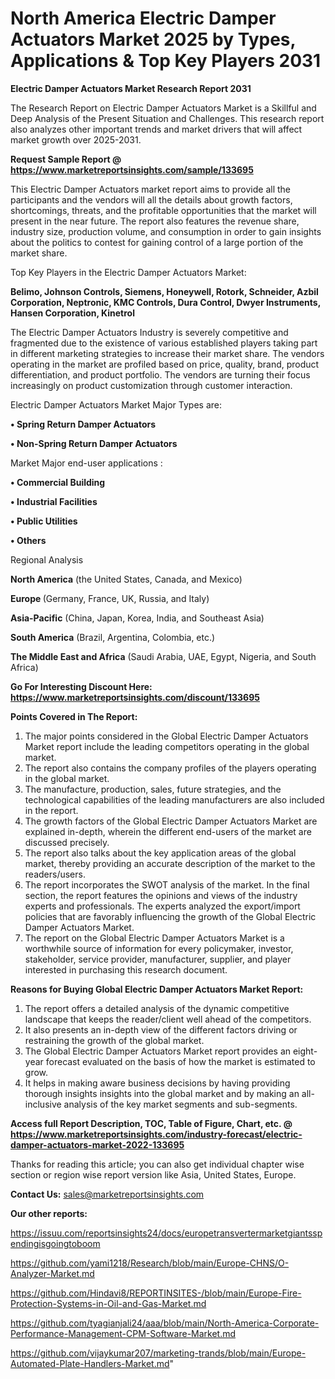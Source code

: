 # North America Electric Damper Actuators Market 2025 by Types, Applications & Top Key Players 2031

<strong>Electric Damper Actuators Market Research Report 2031</strong>

The Research Report on Electric Damper Actuators Market is a Skillful and Deep Analysis of the Present Situation and Challenges. This research report also analyzes other important trends and market drivers that will affect market growth over 2025-2031.

<strong>Request Sample Report @ <a href=https://www.marketreportsinsights.com/sample/133695>https://www.marketreportsinsights.com/sample/133695</a></strong>

This Electric Damper Actuators market report aims to provide all the participants and the vendors will all the details about growth factors, shortcomings, threats, and the profitable opportunities that the market will present in the near future. The report also features the revenue share, industry size, production volume, and consumption in order to gain insights about the politics to contest for gaining control of a large portion of the market share.

Top Key Players in the Electric Damper Actuators Market:

<strong>Belimo, Johnson Controls, Siemens, Honeywell, Rotork, Schneider, Azbil Corporation, Neptronic, KMC Controls, Dura Control, Dwyer Instruments, Hansen Corporation, Kinetrol</strong>

The Electric Damper Actuators Industry is severely competitive and fragmented due to the existence of various established players taking part in different marketing strategies to increase their market share. The vendors operating in the market are profiled based on price, quality, brand, product differentiation, and product portfolio. The vendors are turning their focus increasingly on product customization through customer interaction.

Electric Damper Actuators Market Major Types are:

<strong>• Spring Return Damper Actuators

• Non-Spring Return Damper Actuators</strong>

Market Major end-user applications :

<strong>• Commercial Building

• Industrial Facilities

• Public Utilities

• Others</strong>

Regional Analysis

</u><strong><b>North America</b></strong> (the United States, Canada, and Mexico)

<strong><b>Europe </b></strong>(Germany, France, UK, Russia, and Italy)

<strong><b>Asia-Pacific</b></strong> (China, Japan, Korea, India, and Southeast Asia)

<strong><b>South America</b></strong> (Brazil, Argentina, Colombia, etc.)

<strong><b>The Middle East and Africa</b></strong> (Saudi Arabia, UAE, Egypt, Nigeria, and South Africa)

<strong>Go For Interesting Discount Here: <a href=https://www.marketreportsinsights.com/discount/133695>https://www.marketreportsinsights.com/discount/133695</a></strong>

<strong>Points Covered in The Report:</strong>
<ol>
  <li>The major points considered in the Global Electric Damper Actuators Market report include the leading competitors operating in the global market.</li>
  <li>The report also contains the company profiles of the players operating in the global market.</li>
  <li>The manufacture, production, sales, future strategies, and the technological capabilities of the leading manufacturers are also included in the report.</li>
  <li>The growth factors of the Global Electric Damper Actuators Market are explained in-depth, wherein the different end-users of the market are discussed precisely.</li>
  <li>The report also talks about the key application areas of the global market, thereby providing an accurate description of the market to the readers/users.</li>
  <li>The report incorporates the SWOT analysis of the market. In the final section, the report features the opinions and views of the industry experts and professionals. The experts analyzed the export/import policies that are favorably influencing the growth of the Global Electric Damper Actuators Market.</li>
  <li>The report on the Global Electric Damper Actuators Market is a worthwhile source of information for every policymaker, investor, stakeholder, service provider, manufacturer, supplier, and player interested in purchasing this research document.</li>
</ol>
<strong>Reasons for Buying Global Electric Damper Actuators Market Report:</strong>

<ol>
  <li>The report offers a detailed analysis of the dynamic competitive landscape that keeps the reader/client well ahead of the competitors.</li>
  <li>It also presents an in-depth view of the different factors driving or restraining the growth of the global market.</li>
  <li>The Global Electric Damper Actuators Market report provides an eight-year forecast evaluated on the basis of how the market is estimated to grow.</li>
  <li>It helps in making aware business decisions by having providing thorough insights insights into the global market and by making an all-inclusive analysis of the key market segments and sub-segments.</li>
</ol>
<strong>Access full Report Description, TOC, Table of Figure, Chart, etc. @ <a href=https://www.marketreportsinsights.com/industry-forecast/electric-damper-actuators-market-2022-133695>https://www.marketreportsinsights.com/industry-forecast/electric-damper-actuators-market-2022-133695</a></strong>


Thanks for reading this article; you can also get individual chapter wise section or region wise report version like Asia, United States, Europe.

<strong>Contact Us:</strong>
sales@marketreportsinsights.com

<strong>Our other reports:</strong>

<a href=https://issuu.com/reportsinsights24/docs/europetransvertermarketgiantsspendingisgoingtoboom>https://issuu.com/reportsinsights24/docs/europetransvertermarketgiantsspendingisgoingtoboom</a>

<a href=https://github.com/yami1218/Research/blob/main/Europe-CHNS/O-Analyzer-Market.md>https://github.com/yami1218/Research/blob/main/Europe-CHNS/O-Analyzer-Market.md</a>

<a href=https://github.com/Hindavi8/REPORTINSITES-/blob/main/Europe-Fire-Protection-Systems-in-Oil-and-Gas-Market.md>https://github.com/Hindavi8/REPORTINSITES-/blob/main/Europe-Fire-Protection-Systems-in-Oil-and-Gas-Market.md</a>

<a href=https://github.com/tyagianjali24/aaa/blob/main/North-America-Corporate-Performance-Management-CPM-Software-Market.md>https://github.com/tyagianjali24/aaa/blob/main/North-America-Corporate-Performance-Management-CPM-Software-Market.md</a>

<a href=https://github.com/vijaykumar207/marketing-trands/blob/main/Europe-Automated-Plate-Handlers-Market.md>https://github.com/vijaykumar207/marketing-trands/blob/main/Europe-Automated-Plate-Handlers-Market.md</a>"
